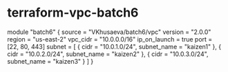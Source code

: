 # terraform-vpc-batch6

module "batch6" {
    source       = "VKhusaeva/batch6/vpc"
    version      = "2.0.0"
    region       = "us-east-2"
    vpc_cidr     = "10.0.0.0/16"
    ip_on_launch = true
    port         = [22, 80, 443]
    subnet       = [
    { cidr = "10.0.1.0/24", subnet_name = "kaizen1" },
    { cidr = "10.0.2.0/24", subnet_name = "kaizen2" },
    { cidr = "10.0.3.0/24", subnet_name = "kaizen3" }
    ] 
}